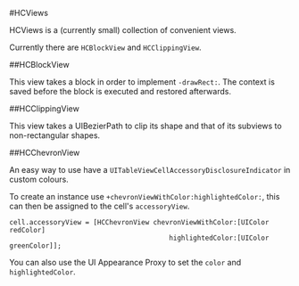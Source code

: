 #HCViews

HCViews is a (currently small) collection of convenient views.

Currently there are `HCBlockView` and `HCClippingView`.


##HCBlockView

This view takes a block in order to implement `-drawRect:`. The context is saved before the block is executed and restored afterwards.


##HCClippingView

This view takes a UIBezierPath to clip its shape and that of its subviews to non-rectangular shapes.

##HCChevronView

An easy way to use have a `UITableViewCellAccessoryDisclosureIndicator` in custom colours.

To create an instance use `+chevronViewWithColor:highlightedColor:`, this can then be assigned to the cell's `accessoryView`.

    cell.accessoryView = [HCChevronView chevronViewWithColor:[UIColor redColor]
                                            highlightedColor:[UIColor greenColor]];

You can also use the UI Appearance Proxy to set the `color` and `highlightedColor`.

